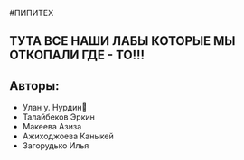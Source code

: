 #ПИПИТЕХ
## ТУТА ВСЕ НАШИ ЛАБЫ КОТОРЫЕ МЫ ОТКОПАЛИ ГДЕ - ТО!!!
## Авторы:
- Улан у. Нурдин:blue_heart:
- Талайбеков Эркин
- Макеева Азиза
- Ажиходжоева Каныкей
- Загорудько Илья
